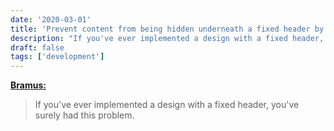 ```yaml
---
date: '2020-03-01'
title: 'Prevent content from being hidden underneath a fixed header by using `scroll-margin-top`'
description: "If you've ever implemented a design with a fixed header, you've surely had this problem."
draft: false
tags: ['development']
---
```


**[Bramus:](https://www.bram.us/2020/03/01/prevent-content-from-being-hidden-underneath-a-fixed-header-by-using-scroll-margin-top/)**
> If you've ever implemented a design with a fixed header, you've surely had this problem.<!-- excerpt -->
